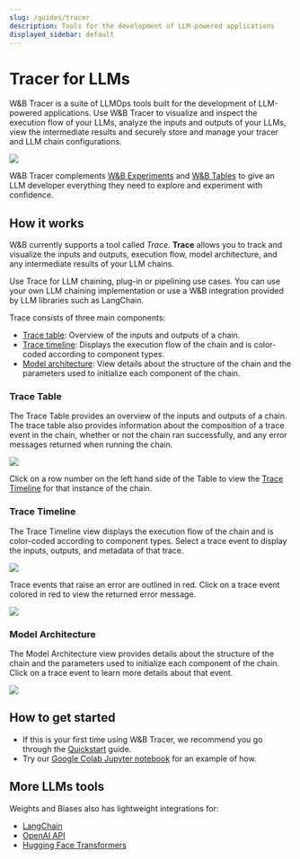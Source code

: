 ```yaml
---
slug: /guides/tracer
description: Tools for the development of LLM-powered applications
displayed_sidebar: default
---
```


# Tracer for LLMs

W&B Tracer is a suite of LLMOps tools built for the development of LLM-powered applications.
Use W&B Tracer to visualize and inspect the execution flow of your LLMs, analyze the inputs and outputs of your LLMs, view the intermediate results and securely store and manage your tracer and LLM chain configurations.

![](/images/tracer/trace_timeline.png)

W&B Tracer complements [W&B Experiments](../track/intro.md) and [W&B Tables](../tables/intro.md) to give an LLM developer everything they need to explore and experiment with confidence.

<!-- ## Tracer Product Suite

[Trace](#Trace) is the first of our Tracer tools -->

## How it works

W&B currently supports a tool called _Trace_. **Trace** allows you to track and visualize the inputs and outputs, execution flow, model architecture, and any intermediate results of your LLM chains. 

Use Trace for LLM chaining, plug-in or pipelining use cases. You can use your own LLM chaining implementation or use a W&B integration provided by LLM libraries such as LangChain.

Trace consists of three main components:

* [Trace table](#trace-table): Overview of the inputs and outputs of a chain.
* [Trace timeline](#trace-timeline): Displays the execution flow of the chain and is color-coded according to component types.
* [Model architecture](#model-architecture): View details about the structure of the chain and the parameters used to initialize each component of the chain.

### Trace Table
The Trace Table provides an overview of the inputs and outputs of a chain. The trace table also provides information about the composition of a trace event in the chain, whether or not the chain ran successfully, and any error messages returned when running the chain.

![](/images/tracer/trace_table.png)

Click on a row number on the left hand side of the Table to view the [Trace Timeline](#trace-timeline) for that instance of the chain.  

### Trace Timeline

The Trace Timeline view displays the execution flow of the chain and is color-coded according to component types. Select a trace event to display the inputs, outputs, and metadata of that trace.

![](/images/tracer/trace_timeline.png)

Trace events that raise an error are outlined in red. Click on a trace event colored in red to view the returned error message.

![](/images/tracer/trace_timeline_error.png)

### Model Architecture

The Model Architecture view provides details about the structure of the chain and the parameters used to initialize each component of the chain. Click on a trace event to learn more details about that event.

![](/images/Tracer/model_architecture.png)

## How to get started

* If this is your first time using W&B Tracer, we recommend you go through the [Quickstart](./quickstart.md) guide.
* Try our [Google Colab Jupyter notebook](http://wandb.me/prompts-quickstart) for an example of how.

## More LLMs tools

Weights and Biases also has lightweight integrations for:
* [LangChain](../integrations/langchain.md)
* [OpenAI API](../integrations/other/openai.md)
* [Hugging Face Transformers](../integrations/huggingface.md)

<!-- Add link to colab -->

